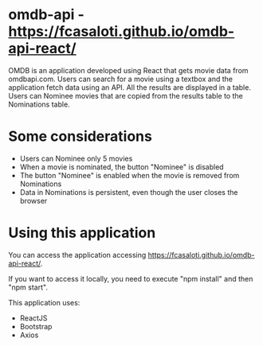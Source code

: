# omdb-api - https://fcasaloti.github.io/omdb-api-react/

OMDB is an application developed using React that gets movie data from omdbapi.com. Users can search for a movie using a textbox and the application fetch data using an API. All the results are displayed in a table. Users can Nominee movies that are copied from the results table to the Nominations table.

# Some considerations
* Users can Nominee only 5 movies
* When a movie is nominated, the button "Nominee" is disabled
* The button "Nominee" is enabled when the movie is removed from Nominations
* Data in Nominations is persistent, even though the user closes the browser


# Using this application

You can access the application accessing https://fcasaloti.github.io/omdb-api-react/.

If you want to access it locally, you need to execute "npm install" and then "npm start".

This application uses:

* ReactJS
* Bootstrap
* Axios

